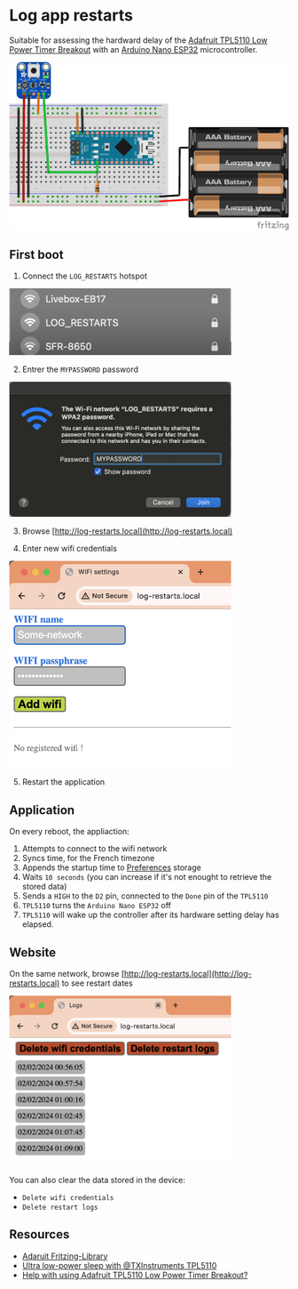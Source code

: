 # Log app restarts

Suitable for assessing the hardward delay of the [Adafruit TPL5110 Low Power Timer Breakout](https://www.adafruit.com/product/3435) with an [Arduino Nano ESP32](https://store.arduino.cc/products/nano-esp32) microcontroller.


<img src = "./img/breadboard.png" alt="Breadboard"/>

## First boot

1. Connect the `LOG_RESTARTS` hotspot
   
  <img src = "./img/join-network.png" alt="Join network" width="400" />
   
2. Entrer the `MYPASSWORD` password
   
  <img src = "./img/network-password.png" alt="Set password" width="400" />

3. Browse [http://log-restarts.local](http://log-restarts.local)

4. Enter new wifi credentials
   
  <img src = "./img/define-wifi.png" alt="Set password" width="400" />

5. Restart the application


## Application

On every reboot, the appliaction:
1. Attempts to connect to the wifi network
2. Syncs time, for the French timezone
3. Appends the startup time to [Preferences](https://www.arduino.cc/reference/en/libraries/preferences/) storage
4. Waits `10 seconds` (you can increase if it's not enought to retrieve the stored data)
5. Sends a `HIGH` to the `D2` pin, connected to the `Done` pin of the `TPL5110`
6. `TPL5110` turns the `Arduino Nano ESP32` off
7. `TPL5110` will wake up the controller after its hardware setting delay has elapsed.

## Website

On the same network, browse [http://log-restarts.local](http://log-restarts.local) to see restart dates
   
  <img src = "./img/restarts.png" alt="Set password" width="400" />

You can also clear the data stored in the device:
  - `Delete wifi credentials`
  - `Delete restart logs`


## Resources

- [Adaruit Fritzing-Library](https://github.com/adafruit/Fritzing-Library)
- [Ultra low-power sleep with @TXInstruments TPL5110](https://www.youtube.com/watch?v=-cRiN8sxQ5k)
- [Help with using Adafruit TPL5110 Low Power Timer Breakout?](https://forums.adafruit.com/viewtopic.php?t=201491)

